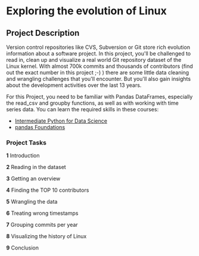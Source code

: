 # Exploring the evolution of Linux

## Project Description

Version control repositories like CVS, Subversion or Git store rich evolution information about a software project. In this project, you'll be challenged to read in, clean up and visualize a real world Git repository dataset of the Linux kernel. With almost 700k commits and thousands of contributors (find out the exact number in this project ;-) ) there are some little data cleaning and wrangling challenges that you'll encounter. But you'll also gain insights about the development activities over the last 13 years.

For this Project, you need to be familiar with Pandas DataFrames, especially the read_csv and groupby functions, as well as with working with time series data. You can learn the required skills in these courses:

  - [Intermediate Python for Data Science](https://www.datacamp.com/courses/intermediate-python-for-data-science)
  - [pandas Foundations](https://www.datacamp.com/courses/pandas-foundations)

### Project Tasks
**1** Introduction

**2** Reading in the dataset

**3** Getting an overview

**4** Finding the TOP 10 contributors

**5** Wrangling the data

**6** Treating wrong timestamps

**7** Grouping commits per year

**8** Visualizing the history of Linux

**9** Conclusion
